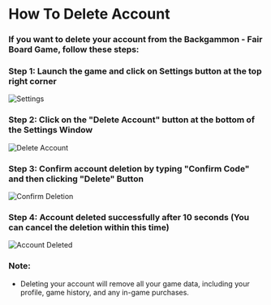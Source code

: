 # How To Delete Account

### If you want to delete your account from the <b>Backgammon - Fair Board Game</b>, follow these steps:

### Step 1: Launch the game and click on <b>Settings</b> button at the top right corner

![Settings](/games/backgammon/how-to-delete-account/step-1.jpg)

### Step 2: Click on the "Delete Account" button at the bottom of the <b>Settings</b> Window

![Delete Account](/games/backgammon/how-to-delete-account/step-2.jpg)

### Step 3: Confirm account deletion by typing "Confirm Code" and then clicking "Delete" Button

![Confirm Deletion](/games/backgammon/how-to-delete-account/step-3.jpg)

### Step 4: Account deleted successfully after 10 seconds (You can cancel the deletion within this time)

![Account Deleted](/games/backgammon/how-to-delete-account/step-4.jpg)


### Note:
- Deleting your account will remove all your game data, including your profile, game history, and any in-game purchases.